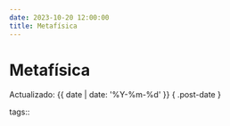 ```yaml
---
date: 2023-10-20 12:00:00
title: Metafísica
---
```


# Metafísica

Actualizado: {{ date | date: '%Y-%m-%d' }} { .post-date }

tags::
